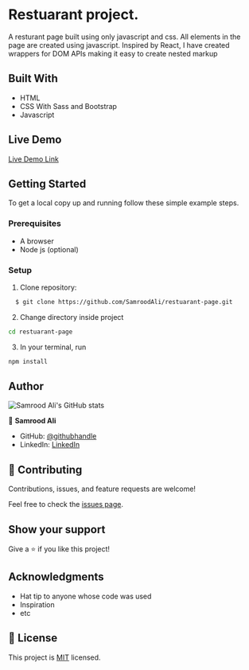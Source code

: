 # Restuarant project.

A resturant page built using only javascript and css. All elements in the page are created using javascript. Inspired by React, I have created wrappers for DOM APIs making it easy to create nested markup

## Built With

- HTML
- CSS With Sass and Bootstrap
- Javascript

## Live Demo

[Live Demo Link](https://livedemo.com)


## Getting Started

To get a local copy up and running follow these simple example steps.

### Prerequisites
- A browser
- Node js (optional)

### Setup
1. Clone repository: 
```sh
  $ git clone https://github.com/SamroodAli/restuarant-page.git
```
2. Change directory inside project
```sh
cd restuarant-page
```
3. In your terminal, run 
```sh
npm install
```
## Author

![Samrood Ali's GitHub stats](https://github-readme-stats.vercel.app/api?username=SamroodAli&count_private=true&theme=dark&show_icons=true)

👤 **Samrood Ali**
- GitHub: [@githubhandle](https://github.com/SamroodAli)
- LinkedIn: [LinkedIn](https://www.linkedin.com/in/samrood-ali/)

## 🤝 Contributing

Contributions, issues, and feature requests are welcome!

Feel free to check the [issues page](issues/).

## Show your support

Give a ⭐️ if you like this project!

## Acknowledgments

- Hat tip to anyone whose code was used
- Inspiration
- etc

## 📝 License

This project is [MIT](lic.url) licensed.
